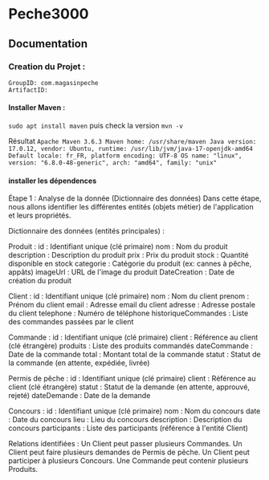 # Peche3000

## Documentation 

### Creation du Projet :
    GroupID: com.magasinpeche
    ArtifactID: 

#### Installer Maven : 
``sudo apt install maven`` 
puis check la version
``mvn -v``

Résultat
``Apache Maven 3.6.3
Maven home: /usr/share/maven
Java version: 17.0.12, vendor: Ubuntu, runtime: /usr/lib/jvm/java-17-openjdk-amd64
Default locale: fr_FR, platform encoding: UTF-8
OS name: "linux", version: "6.8.0-48-generic", arch: "amd64", family: "unix"
``

#### installer les dépendences



Étape 1 : Analyse de la donnée (Dictionnaire des données)
Dans cette étape, nous allons identifier les différentes entités (objets métier) de l'application et leurs propriétés.

Dictionnaire des données (entités principales) :

Produit :
id : Identifiant unique (clé primaire)
nom : Nom du produit
description : Description du produit
prix : Prix du produit
stock : Quantité disponible en stock
categorie : Catégorie du produit (ex: cannes à pêche, appâts)
imageUrl : URL de l'image du produit
DateCreation : Date de création du produit

Client :
id : Identifiant unique (clé primaire)
nom : Nom du client
prenom : Prénom du client
email : Adresse email du client
adresse : Adresse postale du client
telephone : Numéro de téléphone
historiqueCommandes : Liste des commandes passées par le client

Commande :
id : Identifiant unique (clé primaire)
client : Référence au client (clé étrangère)
produits : Liste des produits commandés
dateCommande : Date de la commande
total : Montant total de la commande
statut : Statut de la commande (en attente, expédiée, livrée)

Permis de pêche :
id : Identifiant unique (clé primaire)
client : Référence au client (clé étrangère)
statut : Statut de la demande (en attente, approuvé, rejeté)
dateDemande : Date de la demande

Concours :
id : Identifiant unique (clé primaire)
nom : Nom du concours
date : Date du concours
lieu : Lieu du concours
description : Description du concours
participants : Liste des participants (référence à l'entité Client)

Relations identifiées :
Un Client peut passer plusieurs Commandes.
Un Client peut faire plusieurs demandes de Permis de pêche.
Un Client peut participer à plusieurs Concours.
Une Commande peut contenir plusieurs Produits.